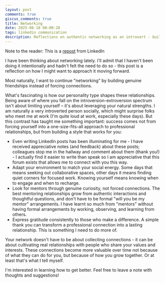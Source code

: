 ```yaml
---
layout: post
comments: true
giscus_comments: true
title: Networking
date: 2025-06-18 08:00:28
tags: linkedin communication
description: Reflections on authentic networking as an introvert - building genuine friendships, adapting environments to social energy, and cultivating relationships based on shared values.
---
```


Note to the reader: This is a [repost](https://www.linkedin.com/posts/yewjinlim_i-have-been-thinking-about-networking-lately-activity-7296606111887998976-N4uZ?utm_source=share&utm_medium=member_desktop&rcm=ACoAAAD4xmMBhqAf0RkmEot2NJkJA3gvq31H7Os) from LinkedIn

I have been thinking about networking lately. I'll admit that I haven't been doing it intentionally and hadn't felt the need to do so - this post is a reflection on how I might want to approach it moving forward.

Most naturally, I want to continue "networking" by building genuine friendships instead of forcing connections.

What's fascinating is how our personality type shapes these relationships. Being aware of where you fall on the introversion-extroversion spectrum isn't about limiting yourself – it's about leveraging your natural strengths. I am naturally a very introverted person socially, which might surprise folks who meet me at work (I'm quite loud at work, especially these days). But this contrast has taught me something important: success comes not from forcing yourself into a one-size-fits-all approach to professional relationships, but from building a style that works for you:

- Even writing LinkedIn posts has been illuminating for me - I have received appreciative notes (and feedback) about these posts; colleagues stop me in the hallway and comment about them (thank you!) - I actually find it easier to write than speak so I am appreciative that this forum exists that allows me to connect with you this way.
- Adapt your environment to match your social energy. Some days that means seeking out collaborative spaces, other days it means finding quiet corners for focused work. Knowing yourself means knowing when to engage and when to recharge.
- Look for mentors through genuine curiosity, not forced connections. The best mentoring relationships grow from authentic interactions and thoughtful questions, and don't have to be formal "will you be my mentor" arrangements. I have learnt so much from "mentors" without having formal arrangements by working, observing, and learning from others.
- Express gratitude consistently to those who make a difference. A simple thank you can transform a professional connection into a lasting relationship. This is something I need to do more of.

Your network doesn't have to be about collecting connections - it can be about cultivating real relationships with people who share your values and interests. These connections become more valuable over time not because of what they can do for you, but because of how you grow together. Or at least that's what I tell myself.

I'm interested in learning how to get better. Feel free to leave a note with thoughts and suggestions!
